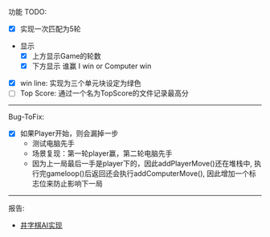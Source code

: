 功能 TODO:
- [x] 实现一次匹配为5轮
* 显示
  - [x] 上方显示Game的轮数
  - [x] 下方显示 谁赢 I win or Computer win
- [x] win line: 实现为三个单元块设定为绿色
- [ ] Top Score: 通过一个名为TopScore的文件记录最高分

---

Bug-ToFix:
- [x] 如果Player开始，则会漏掉一步
  - 测试电脑先手
  - 场景复现：第一轮player赢，第二轮电脑先手
  - 因为上一局最后一手是player下的，因此addPlayerMove()还在堆栈中, 执行完gameloop()后返回还会执行addComputerMove(), 因此增加一个标志位来防止影响下一局 

---

报告:
- [井字棋AI实现](https://blog.csdn.net/qq_36171287/article/details/104887248)